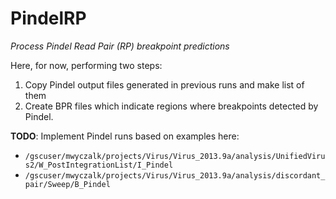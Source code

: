 # PindelRP

*Process Pindel Read Pair (RP) breakpoint predictions*

Here, for now, performing two steps:

1. Copy Pindel output files generated in previous runs and make list of them
2. Create BPR files which indicate regions where breakpoints detected by Pindel.

**TODO**: Implement Pindel runs based on examples here:
* `/gscuser/mwyczalk/projects/Virus/Virus_2013.9a/analysis/UnifiedVirus2/W_PostIntegrationList/I_Pindel`
* `/gscuser/mwyczalk/projects/Virus/Virus_2013.9a/analysis/discordant_pair/Sweep/B_Pindel`
